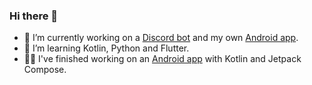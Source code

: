 ### Hi there 👋

<!--**TheJosuep/TheJosuep** is a ✨ _special_ ✨ repository because its `README.md` (this file) appears on your GitHub profile.-->

- 🔭 I’m currently working on a [Discord bot](https://github.com/TheJosuep/ChisatoBot) and my own [Android app](https://github.com/TheJosuep/NoteTasks).
- 🌱 I’m learning Kotlin, Python and Flutter.
- 👷‍♂️ I've finished working on an [Android app](https://github.com/DarcoProgramador/Hartarte) with Kotlin and Jetpack Compose.

